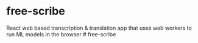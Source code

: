 # free-scribe
 React web based transcription & translation app that uses web workers to run ML models in the browser
#   f r e e - s c r i b e  
 